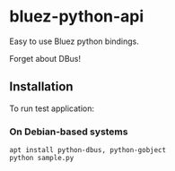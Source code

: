 # bluez-python-api
Easy to use Bluez python bindings.

Forget about DBus!

## Installation

To run test application: 
### On Debian-based systems

```
apt install python-dbus, python-gobject
python sample.py
```
